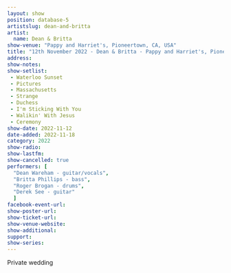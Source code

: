 ```yaml
---
layout: show
position: database-5
artistslug: dean-and-britta
artist:
  name: Dean & Britta
show-venue: "Pappy and Harriet's, Pioneertown, CA, USA"
title: "12th November 2022 - Dean & Britta - Pappy and Harriet's, Pioneertown, CA, USA"
address: 
show-notes: 
show-setlist:
 - Waterloo Sunset
 - Pictures
 - Massachusetts
 - Strange
 - Duchess
 - I'm Sticking With You
 - Walikin' With Jesus
 - Ceremony
show-date: 2022-11-12
date-added: 2022-11-18
category: 2022
show-radio:
show-lastfm:
show-cancelled: true
performers: [
  "Dean Wareham - guitar/vocals",
  "Britta Phillips - bass",
  "Roger Brogan - drums",
  "Derek See - guitar"
  ]
facebook-event-url:
show-poster-url: 
show-ticket-url: 
show-venue-website:
show-additional:
support:
show-series: 
---
```

Private wedding
